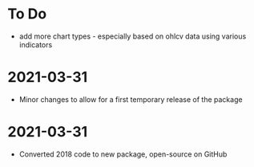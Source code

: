 # To Do

- add more chart types - especially based on ohlcv data using various indicators

# 2021-03-31

- Minor changes to allow for a first temporary release of the package

# 2021-03-31

- Converted 2018 code to new package, open-source on GitHub
